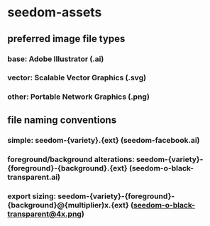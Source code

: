 # seedom-assets
## preferred image file types
### base: Adobe Illustrator (.ai)
### vector: Scalable Vector Graphics (.svg)
### other: Portable Network Graphics (.png)
## file naming conventions
### simple: seedom-{variety}.{ext} (seedom-facebook.ai)
### foreground/background alterations: seedom-{variety}-{foreground}-{background}.{ext} (seedom-o-black-transparent.ai)
### export sizing: seedom-{variety}-{foreground}-{background}@{multiplier)x.{ext} (seedom-o-black-transparent@4x.png)
